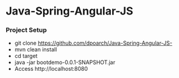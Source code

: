 # Java-Spring-Angular-JS


### Project Setup ###

* git clone https://github.com/dpoarch/Java-Spring-Angular-JS-
* mvn clean install
* cd target
* java -jar bootdemo-0.0.1-SNAPSHOT.jar
* Access http://localhost:8080